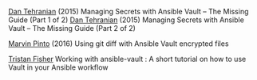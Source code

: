 
[Dan Tehranian](https://dantehranian.wordpress.com/2015/07/24/managing-secrets-with-ansible-vault-the-missing-guide-part-1-of-2/)
(2015) Managing Secrets with Ansible Vault – The Missing Guide (Part 1 of 2)
[Dan Tehranian](https://dantehranian.wordpress.com/2015/07/24/managing-secrets-with-ansible-vault-the-missing-guide-part-2-of-2/)
(2015) Managing Secrets with Ansible Vault – The Missing Guide (Part 2 of 2)

[Marvin Pinto](https://disjoint.ca/til/2016/04/25/using-git-diff-with-ansible-vault-encrypted-files/)
(2016) Using git diff with Ansible Vault encrypted files

[Tristan Fisher](https://gist.github.com/tristanfisher/e5a306144a637dc739e7)
Working with ansible-vault : A short tutorial on how to use Vault in your Ansible workflow
